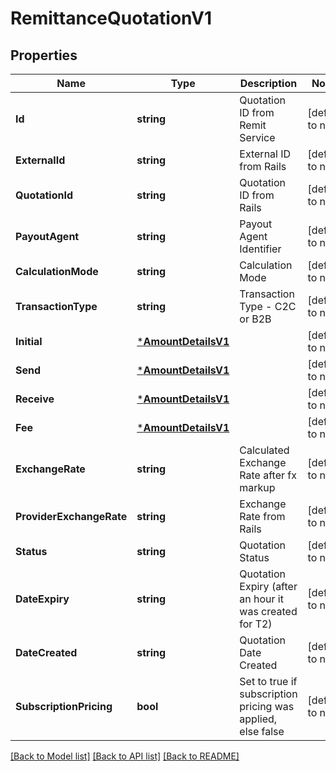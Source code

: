 # RemittanceQuotationV1

## Properties
Name | Type | Description | Notes
------------ | ------------- | ------------- | -------------
**Id** | **string** | Quotation ID from Remit Service | [default to null]
**ExternalId** | **string** | External ID from Rails | [default to null]
**QuotationId** | **string** | Quotation ID from Rails | [default to null]
**PayoutAgent** | **string** | Payout Agent Identifier | [default to null]
**CalculationMode** | **string** | Calculation Mode | [default to null]
**TransactionType** | **string** | Transaction Type - C2C or B2B | [default to null]
**Initial** | [***AmountDetailsV1**](Amount_details.v1.md) |  | [default to null]
**Send** | [***AmountDetailsV1**](Amount_details.v1.md) |  | [default to null]
**Receive** | [***AmountDetailsV1**](Amount_details.v1.md) |  | [default to null]
**Fee** | [***AmountDetailsV1**](Amount_details.v1.md) |  | [default to null]
**ExchangeRate** | **string** | Calculated Exchange Rate after fx markup | [default to null]
**ProviderExchangeRate** | **string** | Exchange Rate from Rails | [default to null]
**Status** | **string** | Quotation Status | [default to null]
**DateExpiry** | **string** | Quotation Expiry (after an hour it was created for T2) | [default to null]
**DateCreated** | **string** | Quotation Date Created | [default to null]
**SubscriptionPricing** | **bool** | Set to true if subscription pricing was applied, else false | [default to null]

[[Back to Model list]](../README.md#documentation-for-models) [[Back to API list]](../README.md#documentation-for-api-endpoints) [[Back to README]](../README.md)

